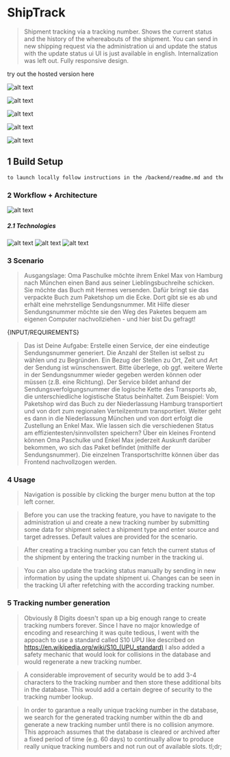 # ShipTrack

> Shipment tracking via a tracking number. Shows the current status and the history of the whereabouts of the shipment. 
> You can send in new shipping request via the administration ui and update the status with the update status ui
> UI is just available in english. Internalization was left out.
> Fully responsive design.

try out the hosted version here

![alt text](https://raw.githubusercontent.com/konstantinsteinmiller/shipment-tracking/master/images/shiptrack-search.PNG)

![alt text](https://raw.githubusercontent.com/konstantinsteinmiller/shipment-tracking/master/images/shiptrack-tracking-globe.PNG)

![alt text](https://raw.githubusercontent.com/konstantinsteinmiller/shipment-tracking/master/images/shiptrack-tracking.PNG)

![alt text](https://raw.githubusercontent.com/konstantinsteinmiller/shipment-tracking/master/images/shiptrack-update.PNG)

![alt text](https://raw.githubusercontent.com/konstantinsteinmiller/shipment-tracking/master/images/shiptrack-admin.PNG)

## 1 Build Setup
``` bash
to launch locally follow instructions in the /backend/readme.md and the /fronend/readme.md
```

### 2 Workflow + Architecture

![alt text](https://raw.githubusercontent.com/konstantinsteinmiller/shipment-tracking/master/images/shiptrack.jpg)

##### 2.1 Technologies
![alt text](https://raw.githubusercontent.com/konstantinsteinmiller/shipment-tracking/master/images/MEVN.png)
![alt text](https://raw.githubusercontent.com/konstantinsteinmiller/shipment-tracking/master/images/vuetify.png)
![alt text](https://raw.githubusercontent.com/konstantinsteinmiller/shipment-tracking/master/images/three.jpg)


### 3 Scenario

>Ausgangslage: Oma Paschulke möchte ihrem Enkel Max von Hamburg nach München einen Band aus seiner Lieblingsbuchreihe schicken. Sie möchte das Buch mit Hermes versenden. Dafür bringt sie das verpackte Buch zum Paketshop um die Ecke. Dort gibt sie es ab und erhält eine mehrstellige Sendungsnummer.
 Mit Hilfe dieser Sendungsnummer möchte sie den Weg des Paketes bequem am eigenen Computer nachvollziehen - und hier bist Du gefragt!
 
 {INPUT/REQUIREMENTS}
 
> Das ist Deine Aufgabe:
 Erstelle einen Service, der eine eindeutige Sendungsnummer generiert. Die Anzahl der Stellen ist selbst zu wählen und zu Begründen. Ein Bezug der Stellen zu Ort, Zeit und Art der Sendung ist wünschenswert. Bitte überlege, ob ggf. weitere Werte in der Sendungsnummer wieder gegeben werden können oder müssen (z.B. eine Richtung).
 Der Service bildet anhand der Sendungsverfolgungsnummer die logische Kette des Transports ab, die unterschiedliche logistische Status beinhaltet.
 Zum Beispiel: Vom Paketshop wird das Buch zu der Niederlassung Hamburg transportiert und von dort zum regionalen Verteilzentrum transportiert. Weiter geht es dann in die Niederlassung München und von dort erfolgt die Zustellung an Enkel Max.
 Wie lassen sich die verschiedenen Status am effizientesten/sinnvollsten speichern?
 Über ein kleines Frontend können Oma Paschulke und Enkel Max jederzeit Auskunft darüber bekommen, wo sich das Paket befindet (mithilfe der Sendungsnummer). Die einzelnen Transportschritte können über das Frontend nachvollzogen werden.

### 4 Usage
> Navigation is possible by clicking the burger menu button at the top left corner.

> Before you can use the tracking feature, you have to navigate to the administration ui 
and create a new tracking number by submitting some data for shipment
select a shipment type and enter source and target adresses.
Default values are provided for the scenario.

> After creating a tracking number you can fetch the current status of the shipment by entering the
tracking number in the tracking ui.

> You can also update the tracking status manually by sending in new information by using the update shipment ui.
Changes can be seen in the tracking UI after refetching with the according tracking number.


### 5 Tracking number generation
> Obviously 8 Digits doesn't span up a big enough range to create tracking numbers forever.
Since I have no major knowledge of encoding and researching it was quite tedious,
I went with the appoach to use a standard called S10 UPU
like described on https://en.wikipedia.org/wiki/S10_(UPU_standard)
I also added a safety mechanic that would look for collisions in the database
and would regenerate a new tracking number.

>A considerable improvement of security would be to add 3-4 characters to the
tracking number and then store these additional bits in the database.
This would add a certain degree of security to the tracking number lookup.

>In order to garantue a really unique tracking number in the database, we search for
the generated tracking number within the db and generate a new tracking number
until there is no collision anymore. This approach assumes that the
database is cleared or archived after a fixed period of time (e.g. 60 days) to continually allow to
produce really unique tracking numbers and not run out of available slots.
tl;dr;
